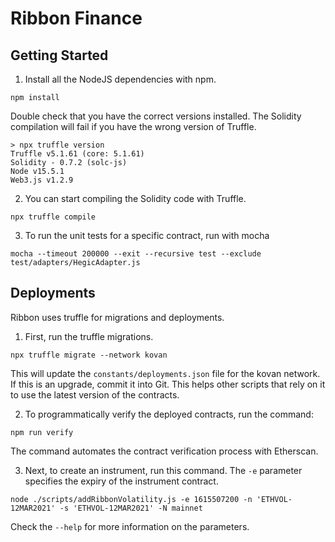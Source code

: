 # Ribbon Finance

## Getting Started

1. Install all the NodeJS dependencies with npm.

```
npm install
```

Double check that you have the correct versions installed. The Solidity compilation will fail if you have the wrong version of Truffle.

```
> npx truffle version
Truffle v5.1.61 (core: 5.1.61)
Solidity - 0.7.2 (solc-js)
Node v15.5.1
Web3.js v1.2.9
```

2. You can start compiling the Solidity code with Truffle.

```
npx truffle compile
```

3. To run the unit tests for a specific contract, run with mocha

```
mocha --timeout 200000 --exit --recursive test --exclude test/adapters/HegicAdapter.js
```

## Deployments

Ribbon uses truffle for migrations and deployments.

1. First, run the truffle migrations.

```
npx truffle migrate --network kovan
```

This will update the `constants/deployments.json` file for the kovan network. If this is an upgrade, commit it into Git. This helps other scripts that rely on it to use the latest version of the contracts.

2. To programmatically verify the deployed contracts, run the command:

```
npm run verify
```

The command automates the contract verification process with Etherscan.

3. Next, to create an instrument, run this command. The `-e` parameter specifies the expiry of the instrument contract.

```
node ./scripts/addRibbonVolatility.js -e 1615507200 -n 'ETHVOL-12MAR2021' -s 'ETHVOL-12MAR2021' -N mainnet
```

Check the `--help` for more information on the parameters.
